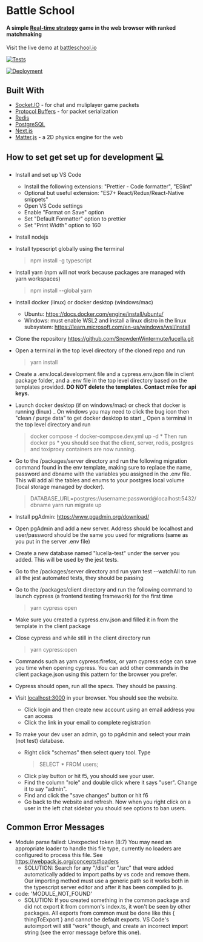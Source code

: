 # Battle School

#### A simple [Real-time strategy](https://en.wikipedia.org/wiki/Real-time_strategy) game in the web browser with ranked matchmaking

Visit the live demo at [battleschool.io](https://battleschool.io)

[![Tests](https://github.com/SnowdenWintermute/lucella/actions/workflows/tests.yml/badge.svg?event=pull_request)](https://github.com/SnowdenWintermute/lucella/actions/workflows/tests.yml)

[![Deployment](https://github.com/SnowdenWintermute/lucella/actions/workflows/deployment.yml/badge.svg)](https://github.com/SnowdenWintermute/lucella/actions/workflows/deployment.yml)

## Built With

- [Socket.IO](https://socket.io/docs/v4//) - for chat and muliplayer game packets
- [Protocol Buffers](https://developers.google.com/protocol-buffers/) - for packet serialization
- [Redis](https://redis.io/)
- [PostgreSQL](https://www.postgresql.org/)
- [Next.js](https://nextjs.org/)
- [Matter.js](https://brm.io/matter-js/) - a 2D physics engine for the web

## How to set get set up for development 💻

- Install and set up VS Code

  - Install the following extensions: "Prettier - Code formatter", "ESlint"
  - Optional but useful extension: "ES7+ React/Redux/React-Native snippets"
  - Open VS Code settings
  - Enable "Format on Save" option
  - Set "Default Formatter" option to prettier
  - Set "Print Width" option to 160

- Install nodejs
- Install typescript globally using the terminal
  > npm install -g typescript
- Install yarn (npm will not work because packages are managed with yarn workspaces)
  > npm install --global yarn
- Install docker (linux) or docker desktop (windows/mac)

  - Ubuntu: https://docs.docker.com/engine/install/ubuntu/
  - Windows: must enable WSL2 and install a linux distro in the linux subsystem: https://learn.microsoft.com/en-us/windows/wsl/install

- Clone the repository https://github.com/SnowdenWintermute/lucella.git
- Open a terminal in the top level directory of the cloned repo and run
  > yarn install
- Create a .env.local.development file and a cypress.env.json file in client package folder, and a .env file in the top level directory based on the templates provided. **DO NOT delete the templates. Contact mike for api keys.**
- Launch docker desktop (if on windows/mac) or check that docker is running (linux)
  _ On windows you may need to click the bug icon then "clean / purge data" to get docker desktop to start
  _ Open a terminal in the top level directory and run
  > docker compose -f docker-compose.dev.yml up -d
      * Then run
  > docker ps
      * you should see that the client, server, redis, postgres and toxiproxy containers are now running.
- Go to the /packages/server directory and run the following migration command found in the env template, making sure to replace the name, password and dbname with the variables you assigned in the .env file. This will add all the tables and enums to your postgres local volume (local storage managed by docker).

  > DATABASE_URL=postgres://username:password@localhost:5432/dbname yarn run migrate up

- Install pgAdmin: https://www.pgadmin.org/download/
- Open pgAdmin and add a new server. Address should be localhost and user/password should be the same you used for migrations (same as you put in the server .env file)
- Create a new database named "lucella-test" under the server you added. This will be used by the jest tests.
- Go to the /packages/server directory and run yarn test --watchAll to run all the jest automated tests, they should be passing
- Go to the /packages/client directory and run the following command to launch cypress (a frontend testing framework) for the first time
  > yarn cypress open
- Make sure you created a cypress.env.json and filled it in from the template in the client package
- Close cypress and while still in the client directory run
  > yarn cypress:open
- Commands such as yarn cypress:firefox, or yarn cypress:edge can save you time when opening cypress. You can add other commands in the client package.json using this pattern for the browser you prefer.
- Cypress should open, run all the specs. They should be passing.
- Visit [localhost:3000](http://localhost:3000) in your browser. You should see the website.
  - Click login and then create new account using an email address you can access
  - Click the link in your email to complete registration
- To make your dev user an admin, go to pgAdmin and select your main (not test) database.
  - Right click "schemas" then select query tool. Type
    > SELECT \* FROM users;
  - Click play button or hit f5, you should see your user.
  - Find the column "role" and double click where it says "user". Change it to say "admin".
  - Find and click the "save changes" button or hit f6
  - Go back to the website and refresh. Now when you right click on a user in the left chat sidebar you should see options to ban users.

## Common Error Messages

- Module parse failed: Unexpected token (8:7)
  You may need an appropriate loader to handle this file type, currently no loaders are configured to process this file. See https://webpack.js.org/concepts#loaders
  - SOLUTION: Search for any "/dist" or "/src" that were added automatically added to import paths by vs code and remove them. Our importing method must use a generic path so it works both in the typescript server editor and after it has been compiled to js.
- code: 'MODULE_NOT_FOUND'
  - SOLUTION: If you created something in the common package and did not export it from common's index.ts, it won't be seen by other packages. All exports from common must be done like this { thingToExport } and cannot be default exports. VS Code's autoimport will still "work" though, and create an incorrect import string (see the error message before this one).
